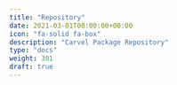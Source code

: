 ```yaml
---
title: "Repository"
date: 2021-03-01T00:00:00+00:00
icon: "fa-solid fa-box"
description: "Carvel Package Repository"
type: "docs"
weight: 301
draft: true
---
```

